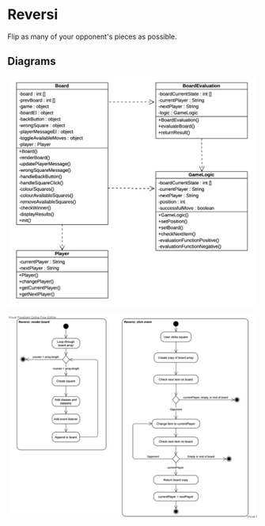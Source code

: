 # Reversi
Flip as many of your opponent's pieces as possible.

## Diagrams
![Class diagram](images/diagram-class.png)

![Activity diagram](images/diagram-activity.png)
